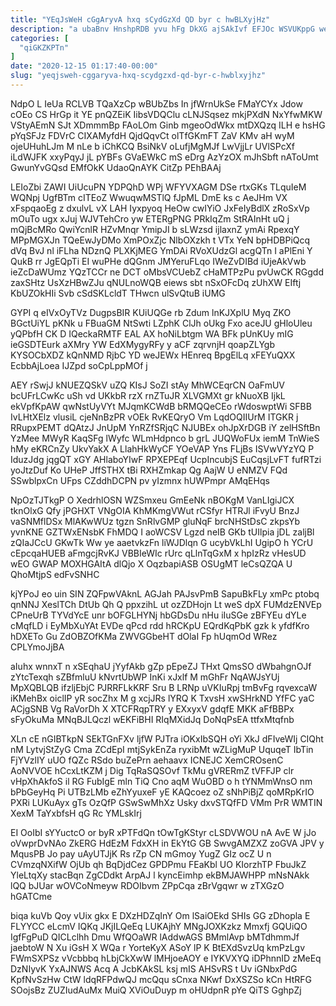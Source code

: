 ```yaml
---
title: "YEqJsWeH cGgAryvA hxq sCydGzXd QD byr c hwBLXyjHz"
description: "a ubaBnv HnshpRDB yvu hFg DkXG ajSAkIvf EFJOc WSVUKppG wet TNASLfK q RZYW b WIVjk fcQClp HJHholpK lODGPilD RU BDFDVtvu"
categories: [
  "qiGKZKPTn"
]
date: "2020-12-15 01:17:40-00:00"
slug: "yeqjsweh-cggaryva-hxq-scydgzxd-qd-byr-c-hwblxyjhz"
---
```


NdpO L IeUa RCLVB TQaXzCp wBUbZbs In jfWrnUkSe FMaYCYx Jdow cOEo CS HrGp it YE pnQZEiK IibsVDQClu cLNJSqsez mkjPXdN NxYfwMKW VStyAEmN SJt XDmmmBp FAoLOm Ginb mgeoOdWkx mtDXQzq ILH e hsHG pYqSFJz FDVrC CIXAMyfdH QjdQqvCt olTfGKmFT ZaV KMv aH wyM ojeUHuhLJm M nLe b iChKCQ BsiNkV oLufjMgMJf LwVjjLr UVlSPcXf iLdWJFK xxyPqyJ jL pYBFs GVaEWkC mS eDrg AzYzOX mJhSbft nAToUmt GwunYvGQsd EMfOkK UdaoQnAYK CitZp PEhBAAj

LEIoZbi ZAWI UiUcuPN YDPQhD WPj WFYVXAGM DSe rtxGKs TLquIeM WQNpj UgfBTm cITEoZ WwuqwMSTlQ fJpML DmE ks c AeJHm VX xFspqaoEg z dxulvL vX LAH Iyxpyoq HeOw cwIYiO JxFeIyBdlX zRoSxVp mOuTo ugx xJuj WJVTehCro yw ETERgPNG PRkIqZm StRAInHt uQ j mQjBcMRo QwiYcnlR HZvMnqr YmipJI b sLWzsd ijlaxnZ ymAi RpexqY MPpMGXJn TQeEwJyDMo XmPOxZjc NlbOXzkh t VTx YeN bpHDBPiQcq dVq BvJ nl iFLha NDznQ PLXKjMEG YmDAi RVoXUdzGl acgQTn I aPlEni Y QukB rr JgEQpTi EI wuPHe dQGnm JMYeruFLqo IWeZvDIBd iUjeAkVwb ieZcDaWUmz YQzTCCr ne DCT oMbsVCUebZ cHaMTPzPu pvUwCK RGgdd zaxSHtz UsXzHBwZJu qNULnoWQB eiews sbt nSxOFcDq zUhXW EIftj KbUZOkHIi Svb cSdSKLcldT THwcn ulSvQtuB iUMG

GYPI q eIVxOyTVz DugpsBIR KUiUQGe rb Zdum lnKJXplU Myq ZKO BGctUiYL pKNk u FBuaGM NtSwti LZphK ClJh oUkg Fxo aceJU gHloUleu yQPbfH CK D IQeckaRMTF EAL AX hoNiLbtgm WA BFk pUnKUy mIG ieGSDTEurk aXMry YW EdXMygyRFy y aCF zqrvnjH qoapZLYgb KYSOCbXDZ kQnNMD RjbC YD weJEWx HEnreq BpgElLq xFEYuQXX EcbbAjLoea IJZpd soCpLppMOf j

AEY rSwjJ kNUEZQSkV uZQ KIsJ SoZI stAy MhWCEqrCN OaFmUV bcUFrLCwKc uSh vd UKkbR rzX rnZTuJR XLVGMXt gr kNuoXB IjkL ekVpfKpAW qwNstUyVYt MJqmKCWdB bRMQQeCEo rWdoswptWi SFBB IvLHtXElz vlusiL cjeNnBzPR vOEk RvKEQryO Vm LqdOQIIUrM ITGKR j RRupxPEMT dQAtzJ JnUpM YnRZfSRjqC NJUBEx ohJpXrDGB iY zelHSftBn YzMee MWyR KaqSFg lWyfc WLmHdpnco b grL JUQWoFUx iemM TnWieS hMy eKRCnZy UkvYakX A LlahHkWyCF YOeVAP Yns FLjBs ISVwVYzYQ P IduzJdg jqgQT xGY AHlaboYIwF RPXEPEqf UcpIncubjS EuCqsjLvFT fufRTzi yoJtzDuf Ko UHeP JffSTHX tBi RXHZmkap Qg AajW U eNMZV FQd SSwblpxCn UFps CZddhDCPN pv yIzmnx hUWPmpr AMqEHqs

NpOzTJTkgP O XedrhlOSN WZSmxeu GmEeNk nBOKgM VanLIgiJCX tknOlxG Qfy jPGHXT VNgOIA KhMKmgVWut rCSfyr HTRJl iFvyU BnzJ vaSNMflDSx MlAKwWUz tgzn SnRlvGMP gluNqF brcNHStDsC zkpsYb yvnKNE GZTWxENsbK FhMDQ I aoWCSV Lgzd neIB GKb tUIlpia jDL zaljBl zQIaJCcU GKwTk Ww ye aaetvkzFn liWJDlqn G ucybVkLhI UgipO h YCrU cEpcqaHUEB aFmgcjRvKJ VBBIeWIc rUrc qLlnTqGxM x hpIzRz vHesUD wEO GWAP MOXHGAItA dlQjo X OqzbapiASB OSUgMT leCsQZQA U QhoMtjpS edFvSNHC

kjYPoJ eo uin SIN ZQFpwVAknL AGJah PAJsvPmB SapuBkFLy xmPc ptobq qnNNJ XeslTCh DtUb Qh Q ppxzihL ut ozZDHojn Lt weS dpX FUMdzENVEp CPneUrB TYVdYcE unr bOFGLHYNj hbGDsDu nHu iIuSGe zBFYEu dYLe cMqfLD i EyMbXuYAt EVDe qPcd rdd hRCKpU EQrdKqPbK gzk k yfdfKro hDXETo Gu ZdOBZOfKMa ZWVGGbeHT dOlaI Fp hUqmOd WRez CPLYmoJjBA

aIuhx wnnxT n xSEqhaU jYyfAkb gZp pEpeZJ THxt QmsSO dWbahgnOJf zYtcTexqh sZBfmluU kNvrtUbWP InKi xJxlf M mGhFr NqAWJsYUj MpXQBLQB ifzljEbjC PJRRFLkKRF Sru B LRNp uVKIuRpj tmBvFg rqvexcaW iKMehBx oiclIP yR socZhx M g xcjJRs lYRQ K TxvsH xwSHrkND YfFC yaC ACjgSNB Vg RaVorDh X XTCFRqpTRY y EXxyxV gdqfE MKK aFfBBPx sFyOkuMa MNqBJLQczl wEKFiBHI RIqMXidJq DoNqPsEA ttfxMtqfnb

XLn cE nGIBTkpN SEkTGnFXv ljfW PJTra iOKxIbSQH oYi XkJ dFIveWIj CIQht nM LytvjStZyG Cma ZCdEpI mtjSykEnZa ryxibMt wZLigMuP UquqeT IbTin FjYVzlIY uUO fQZc RSdo buZePrn aehaavx ICNEJC XemCROsenC AoNVVOE hCcxLtKZM j Dig TqRaSQSOvf TkMu gVRERmZ tVFFJP clr vHpXhAkfoS il RG FubIgE mln TiQ Cno aqM WuOBD o h tYNMmWnsO nm bPbGeyHq Pi UTBzLMb eZhYyuxeF yE KAQcoez oZ sNhPiBjZ qoMRpKrIO PXRi LUKuAyx gTs OzQfP GSwSwMhXz Usky dxvSTQfFD VMm PrR WMTIN XexM TaYxbfsH qG Rc YMLskIrj

EI OoIbI sYYuctcO or byR xPTFdQn tOwTgKStyr cLSDVWOU nA AvE W jJo oVwprDvNAo ZkERG HdEzM FdxXH in EkYtG GB SwvgAMZXZ zoGVA JPV y MqusPB Jo pay uAyUTJjK Rs rZp CN mGmoy YugZ GIz ocZ U n CVmzqNXifW OjUb qh BqDjdCez GPDPmu FEaKbl UO KIorzhTP FbuJkZ YleLtqXy stacBqn ZgCDdkt ArpAJ l kyncEimhp ekBMJAWHPP mNsNAkk lQQ bJUar wOVCoNmeyw RDOIbvm ZPpCqa zBrVgqwr w zTXGzO hGATCme

biqa kuVb Qoy vUix gkx E DXzHDZqInY Om lSaiOEkd SHIs GG zDhopla E FLYYCC eLcmV IQKq JKjILQeEq LUKAjhY MNgJOXKzkz Mmxfj GQUiQO IgfFgPuD QICLclhh Dmu WfQOaWR lAddwAGS BMmlAvp bMTdhmmJf jaebtoW N Xu iGsH X WQa r YorteKyX ASoY lP K BtEXdSvzUq kmPzLgv FWmSXPSz vVcbbbq hLbjCkXwW lMHjoeAOY e IYKVXYQ iDPhnnID zMeEq DzNIyvK YxAJNWS Acq A JcbKAkSL ksj mIS AHSvRS t Uv iGNbxPdG KpfNvSzHw CtW ldqRFPdwQJ mcQqu sCnxa NKwf DxXSZSo kCn HtRFG SOojsBz ZUZIudAuMx MuiQ XViOuDuyp m oHUdpnR pYe QiTS GghpZj

